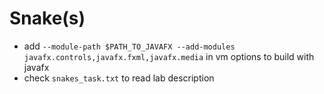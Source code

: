 # Snake(s)
* add `--module-path $PATH_TO_JAVAFX --add-modules javafx.controls,javafx.fxml,javafx.media`
in vm options to build with javafx  
* check `snakes_task.txt` to read lab description  